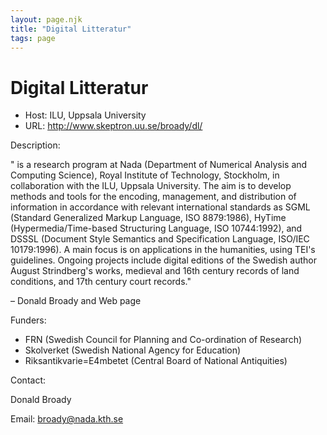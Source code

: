 ```yaml
---
layout: page.njk
title: "Digital Litteratur"
tags: page
---
```

# Digital Litteratur








* Host: ILU, Uppsala University
* URL: <http://www.skeptron.uu.se/broady/dl/>



Description:


" is a research program at Nada (Department of Numerical Analysis and Computing Science),
 Royal Institute of Technology, Stockholm, in collaboration with the ILU, Uppsala University.
 The aim is to develop methods and tools for the encoding, management, and distribution
 of information in accordance with relevant international standards as SGML (Standard
 Generalized Markup Language, ISO 8879:1986), HyTime (Hypermedia/Time-based Structuring
 Language, ISO 10744:1992), and DSSSL (Document Style Semantics and Specification Language,
 ISO/IEC 10179:1996). A main focus is on applications in the humanities, using TEI's
 guidelines. Ongoing projects include digital editions of the Swedish author August
 Strindberg's works, medieval and 16th century records of land conditions, and 17th
 century court records."


– Donald Broady and Web page



Funders:


* FRN (Swedish Council for Planning and Co-ordination of Research)
* Skolverket (Swedish National Agency for Education)
* Riksantikvarie=E4mbetet (Central Board of National Antiquities)



Contact:



Donald Broady 


Email: [broady@nada.kth.se](mailto:broady@nada.kth.se)





